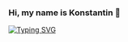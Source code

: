 

### Hi, my name is Konstantin 👋

[![Typing SVG](https://readme-typing-svg.herokuapp.com?font=Press+Start+1P&pause=1000&color=4E5BD4FB&background=FF6F7800&width=435&lines=Software+development;Machine+learning;Data+engineering)](https://git.io/typing-svg)
<!--
**selysse/selysse** is a ✨ _special_ ✨ repository because its `README.md` (this file) appears on your GitHub profile.

 [<img height=165 src="https://github-readme-stats.vercel.app/api/top-langs/?username=selysse&layout=compact&&theme=dracula&hide=C&&hide_border=true" />](https://www.youtube.com/watch?v=J---aiyznGQ?autoplay=1)

Here are some ideas to get you started:

- 🔭 I’m currently working on ...
- 🌱 I’m currently learning ...
- 👯 I’m looking to collaborate on ...
- 🤔 I’m looking for help with ...
- 💬 Ask me about ...
- 📫 How to reach me: ...
- 😄 Pronouns: ...
- ⚡ Fun fact: ...
-->

